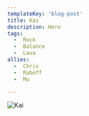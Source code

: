 ```yaml
---
templateKey: 'blog-post'
title: Kai
description: Hero
tags:
  -  Rock
  -  Balance
  -  Lava
allies:
  -  Chris
  -  Raboff
  -  Mu

---
```

![Kai](/img/Kai.png)
